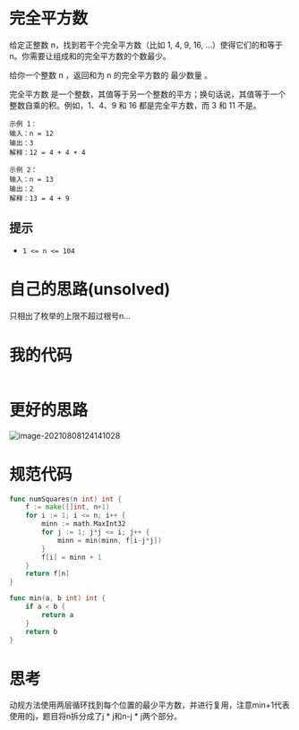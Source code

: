 # 完全平方数

给定正整数 n，找到若干个完全平方数（比如 1, 4, 9, 16, ...）使得它们的和等于 n。你需要让组成和的完全平方数的个数最少。

给你一个整数 n ，返回和为 n 的完全平方数的 最少数量 。

完全平方数 是一个整数，其值等于另一个整数的平方；换句话说，其值等于一个整数自乘的积。例如，1、4、9 和 16 都是完全平方数，而 3 和 11 不是。

```
示例 1：
输入：n = 12
输出：3 
解释：12 = 4 + 4 + 4

示例 2：
输入：n = 13
输出：2
解释：13 = 4 + 9
```

## 提示

- `1 <= n <= 104`

# 自己的思路(unsolved)

只相出了枚举的上限不超过根号n...

# 我的代码

```go

```

# 更好的思路

![image-20210808124141028](dp8.png)

# 规范代码

```go
func numSquares(n int) int {
    f := make([]int, n+1)
    for i := 1; i <= n; i++ {
        minn := math.MaxInt32
        for j := 1; j*j <= i; j++ {
            minn = min(minn, f[i-j*j])
        }
        f[i] = minn + 1
    }
    return f[n]
}

func min(a, b int) int {
    if a < b {
        return a
    }
    return b
}

```

# 思考

动规方法使用两层循环找到每个位置的最少平方数，并进行复用，注意min+1代表使用的j，题目将n拆分成了j * j和n-j * j两个部分。

